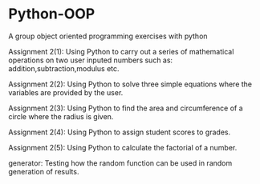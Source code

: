 # Python-OOP
A group object oriented programming exercises with python

Assignment 2(1): Using Python to carry out a series of mathematical operations on two user inputed numbers such as: addition,subtraction,modulus etc.

Assignment 2(2): Using Python to solve three simple equations where the variables are provided by the user.

Assignment 2(3): Using Python to find the area and circumference of a circle where the radius is given.

Assignment 2(4): Using Python to assign student scores to grades.

Assignment 2(5): Using Python to calculate the factorial of a number.

generator: Testing how the random function can be used in random generation of results.
